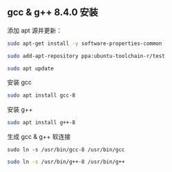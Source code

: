 ## gcc & g++ 8.4.0 安装

添加 apt 源并更新：

```bash
sudo apt-get install -y software-properties-common
```

```bash
sudo add-apt-repository ppa:ubuntu-toolchain-r/test
```

```bash
sudo apt update
```

安装 gcc

```bash
sudo apt install gcc-8
```

安装 g++

```bash
sudo apt install g++-8
```

生成 gcc & g++ 软连接

```
sudo ln -s /usr/bin/gcc-8 /usr/bin/gcc
```

```bash
sudo ln -s /usr/bin/g++-8 /usr/bin/g++
```





<!-- 完成标志, 看不到, 请忽略! -->
